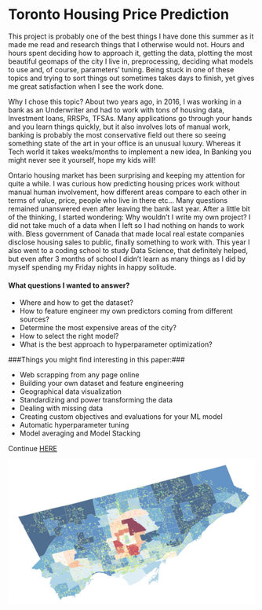 # Toronto Housing Price Prediction #

This project is probably one of the best things I have done this summer as it made me read and research things that I otherwise would not. Hours and hours spent deciding how to approach it, getting the data, plotting the most beautiful geomaps of the city I live in, preprocessing, deciding what models to use and, of course, parameters’ tuning. Being stuck in one of these topics and trying to sort things out sometimes takes days to finish, yet gives me great satisfaction when I see the work done.

Why I chose this topic? About two years ago, in 2016, I was working in a bank as an Underwriter and had to work with tons of housing data, Investment loans, RRSPs, TFSAs. Many applications go through your hands and you learn things quickly, but it also involves lots of manual work, banking is probably the most conservative field out there so seeing something state of the art in your office is an unusual luxury. Whereas it Tech world it takes weeks/months to implement a new idea, In Banking you might never see it yourself, hope my kids will!

Ontario housing market has been surprising and keeping my attention for quite a while. I was curious how predicting housing prices work without manual human involvement, how different areas compare to each other in terms of value, price, people who live in there etc… Many questions remained unanswered even after leaving the bank last year. After a little bit of the thinking, I started wondering: Why wouldn’t I write my own project? I did not take much of a data when I left so I had nothing on hands to work with. Bless government of Canada that made local real estate companies disclose housing sales to public, finally something to work with. This year I also went to a coding school to study Data Science, that definitely helped, but even after 3 months of school I didn’t learn as many things as I did by myself spending my Friday nights in happy solitude.
#### What questions I wanted to answer? ####
- Where and how to get the dataset?
- How to feature engineer my own predictors coming from different sources?
- Determine the most expensive areas of the city?
- How to select the right model?
- What is the best approach to hyperparameter optimization?

###Things you might find interesting in this paper:###
- Web scrapping from any page online
- Building your own dataset and feature engineering
- Geographical data visualization
- Standardizing and power transforming the data
- Dealing with missing data
- Creating custom objectives and evaluations for your ML model
- Automatic hyperparameter tuning
- Model averaging and Model Stacking

Continue [HERE](https://nbviewer.jupyter.org/github/SlavOK400/algotraiding/blob/master/algorithmic%20trading%20system.ipynb)

 <img src="bokeh_toronto_housing_capture_1.JPG"> 
